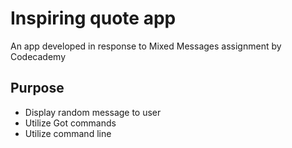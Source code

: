 # Inspiring quote app

An app developed in response to Mixed Messages assignment by Codecademy

## Purpose

- Display random message to user
- Utilize Got commands
- Utilize command line
